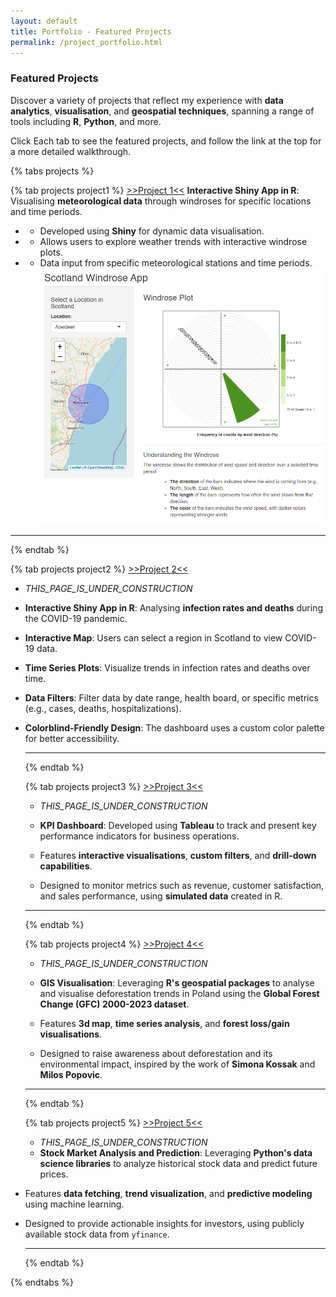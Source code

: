 ```yaml
---
layout: default
title: Portfolio - Featured Projects
permalink: /project_portfolio.html
---
```

### Featured Projects

Discover a variety of projects that reflect my experience with **data analytics**, **visualisation**, and **geospatial techniques**, spanning a range of tools including **R**, **Python**, and more.

Click Each tab to see the featured projects, and follow the link at the top for a more detailed walkthrough.

{% tabs projects %}
  
  {% tab projects project1 %}
  [>>Project 1<<](/projects/2025/01/24/project1.html)
    **Interactive Shiny App in R**: Visualising **meteorological data** through windroses for specific locations and time periods.
   - - Developed using **Shiny** for dynamic data visualisation.
  - - Allows users to explore weather trends with interactive windrose plots.
  - - Data input from specific meteorological stations and time periods.
  ![Project Screenshot](\assets\images\project_1.png)
  

  
  <hr>
  {% endtab %}
  
  {% tab projects project2 %}
  [>>Project 2<<](/projects/2025/02/10/project2.html)
  -   _THIS_PAGE_IS_UNDER_CONSTRUCTION_
  - **Interactive Shiny App in R**: Analysing **infection rates and deaths** during the COVID-19 pandemic.
  
- **Interactive Map**: Users can select a region in Scotland to view COVID-19 data.
- **Time Series Plots**: Visualize trends in infection rates and deaths over time.
- **Data Filters**: Filter data by date range, health board, or specific metrics (e.g., cases, deaths, hospitalizations).
- **Colorblind-Friendly Design**: The dashboard uses a custom color palette for better accessibility.
  
  <hr>
  {% endtab %}
  
  {% tab projects project3 %}
  [>>Project 3<<](/projects/2025/02/28/project3.html)
  -  _THIS_PAGE_IS_UNDER_CONSTRUCTION_
  -   **KPI Dashboard**: Developed using **Tableau** to track and present key performance indicators for business operations.  

  - Features **interactive visualisations**, **custom filters**, and **drill-down capabilities**.  
  - Designed to monitor metrics such as revenue, customer satisfaction, and sales performance, using **simulated data** created in R.  
  
  <hr>
  {% endtab %}
  
  {% tab projects project4 %}
  [>>Project 4<<](/projects/2025/03/13/project4.html)
  -   _THIS_PAGE_IS_UNDER_CONSTRUCTION_
  -   **GIS Visualisation**: Leveraging **R's geospatial packages** to analyse and visualise deforestation trends in Poland using the **Global Forest Change (GFC) 2000-2023 dataset**.  

  - Features **3d map**, **time series analysis**, and **forest loss/gain visualisations**.  
  - Designed to raise awareness about deforestation and its environmental impact, inspired by the work of **Simona Kossak** and **Milos Popovic**.  
  
  <hr>
  {% endtab %}
  
  {% tab projects project5 %}
  [>>Project 5<<](/projects/2025/03/14/project5.html)
  -   _THIS_PAGE_IS_UNDER_CONSTRUCTION_
  -   **Stock Market Analysis and Prediction**: Leveraging **Python's data science libraries** to analyze historical stock data and predict future prices.  

- Features **data fetching**, **trend visualization**, and **predictive modeling** using machine learning.  
- Designed to provide actionable insights for investors, using publicly available stock data from `yfinance`.  
  
  <hr>
  {% endtab %}
  
{% endtabs %}